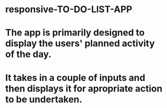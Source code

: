# responsive-TO-DO-LIST-APP
# The app is primarily designed to display the users' planned  activity of the day.
# It takes in a couple of inputs and then displays it for apropriate action to be undertaken. 
